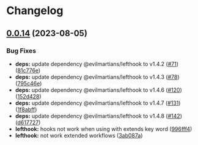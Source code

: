 # Changelog

## [0.0.14](https://github.com/nozomiishii/configs/compare/lefthook-config-v0.0.13...lefthook-config-v0.0.14) (2023-08-05)


### Bug Fixes

* **deps:** update dependency @evilmartians/lefthook to v1.4.2 ([#71](https://github.com/nozomiishii/configs/issues/71)) ([81c776e](https://github.com/nozomiishii/configs/commit/81c776e1566cb68860fef93b20babde09672f3dd))
* **deps:** update dependency @evilmartians/lefthook to v1.4.3 ([#78](https://github.com/nozomiishii/configs/issues/78)) ([795c46e](https://github.com/nozomiishii/configs/commit/795c46e4b2412ddaa97d01a73bbc7e82bd01fcc1))
* **deps:** update dependency @evilmartians/lefthook to v1.4.6 ([#120](https://github.com/nozomiishii/configs/issues/120)) ([152d428](https://github.com/nozomiishii/configs/commit/152d4288aff6be32022d37886b5712596c0714e7))
* **deps:** update dependency @evilmartians/lefthook to v1.4.7 ([#131](https://github.com/nozomiishii/configs/issues/131)) ([1f8abff](https://github.com/nozomiishii/configs/commit/1f8abff1c8bac03dce331a3ea5642e0c5f46db0c))
* **deps:** update dependency @evilmartians/lefthook to v1.4.8 ([#142](https://github.com/nozomiishii/configs/issues/142)) ([d617727](https://github.com/nozomiishii/configs/commit/d617727f91518e3deed0b4836b30033b8a25d603))
* **lefthook:** hooks not work when using with extends key word ([996fff4](https://github.com/nozomiishii/configs/commit/996fff4097e43c8e7b15039c2765cedfb27036bb))
* **lefthook:** not work extended workflows ([3ab087a](https://github.com/nozomiishii/configs/commit/3ab087ac6f401dd1c5b9c65670fe0f0bffc08871))
